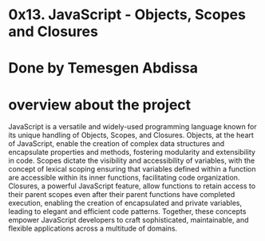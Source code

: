 # 0x13. JavaScript - Objects, Scopes and Closures
# Done by Temesgen Abdissa
# overview about the project
JavaScript is a versatile and widely-used programming language known for its unique handling of Objects, Scopes, and Closures. Objects, at the heart of JavaScript, enable the creation of complex data structures and encapsulate properties and methods, fostering modularity and extensibility in code. Scopes dictate the visibility and accessibility of variables, with the concept of lexical scoping ensuring that variables defined within a function are accessible within its inner functions, facilitating code organization. Closures, a powerful JavaScript feature, allow functions to retain access to their parent scopes even after their parent functions have completed execution, enabling the creation of encapsulated and private variables, leading to elegant and efficient code patterns. Together, these concepts empower JavaScript developers to craft sophisticated, maintainable, and flexible applications across a multitude of domains.
